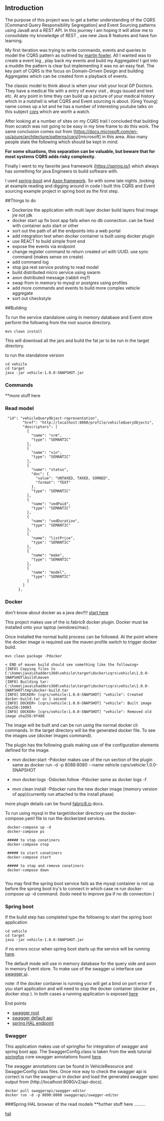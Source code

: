 Introduction
------------

The purpose of this project was to get a better understanding of the CQRS [Command Query Responsibility Segregation] and Event Sourcing patterns 
using Java8 and a REST API. In this journey I am hoping it will allow me to consolidate my knowledge of REST , use new Java 8 features and 
have fun learning.

My first iteration was trying to write commands, events and queries to model the CQRS pattern as outlined by
[martin fowler](https://www.martinfowler.com/bliki/CQRS.html). All I wanted was to create a event log , play back my events 
and build my Aggregates! I got into a muddle the pattern is clear but implementing it was no an easy feat.
The key part of CQRS is the focus on Domain-Driven Design and building Aggregates which can be created form a playback of events.

The classic model to think about is when your visit your local GP Doctors. They have a medical file with a entry of every visit ,
drugs issued and test etc. At any point in time they can build up a picture of your medical history which in a nutshell is 
what CQRS and Event sourcing is about. [Greg Young] name comes up a lot and he has a number of interesting youtube talks on 
this subject [cqrs](https://youtu.be/8JKjvY4etTY) which are worth a watch. 

After looking at a number of sites on my CQRS trail I concluded that building from scratch was not going to be easy in my time frame to do this work. The same conclusion comes out from (https://docs.microsoft.com/en-us/azure/architecture/patterns/cqrs)[microsoft] in this area.
Also many people state the following which should be kept in mind.

**For some situations, this separation can be valuable, but beware that for most systems CQRS adds risky complexity.**

Finally I went to my favorite java framework (https://spring.io/) which always has something for java Engineers to 
build software with.

I used [spring-boot](https://projects.spring.io/spring-boot/) and [Axon framework](http://www.axonframework.org/).
So with some late nights ,looking at example reading and digging around in code I built this CQRS and
Event sourcing example project in spring boot as the first step.

##Things to do
* Dockerize the application with multi layer docker build layers final image jre not jdk
* docker start up fix boot app fails when no db connection. can be fixed with container auto start or other
* sort out the path of all the endpoints into a web portal
* add integration test when docker container is built using docker plugin
* use REACT to build simple front end
* expose the events via endpoint
* change register command to return created url with UUID. use sync command (makes sense on create)
* add command log
* stop jpa rest service posting to read model
* build distributed micro service using swarm 
* axon distributed message (rabbit mq?)
* swap from in memory to mysql or postgres using profiles
* add more commands and events to build more complex vehicle aggregate
* sort out checkstyle

##Building 

To run the service standalone using In memory database and Event store perform the following from the root
source directory.
```
mvn clean install
```
This will download all the jars and build the fat jar to be run in the target directory.

to run the standalone version 
```
cd vehicle
cd target
java -jar vehicle-1.0.0-SNAPSHOT.jar
```

### Commands
**more stuff here
### Read model

```
 "id": "vehicleQueryObject-representation",
        "href": "http://localhost:8080/profile/vehicleQueryObjects",
        "descriptors": [
          {
            "name": "vrm",
            "type": "SEMANTIC"
          },
          {
            "name": "vin",
            "type": "SEMANTIC"
          },
          {
            "name": "status",
            "doc": {
              "value": "UNTAXED, TAXED, SORNED",
              "format": "TEXT"
            },
            "type": "SEMANTIC"
          },
          {
            "name": "vedPaid",
            "type": "SEMANTIC"
          },
          {
            "name": "vedDuration",
            "type": "SEMANTIC"
          },
          {
            "name": "listPrice",
            "type": "SEMANTIC"
          },
          {
            "name": "make",
            "type": "SEMANTIC"
          },
          {
            "name": "model",
            "type": "SEMANTIC"
          }
        ]
      },
```



### Docker
don't know about docker as a java dev!!!! [start here](https://www.docker.com/what-docker)

This project makes use of the io.fabric8 docker plugin. Docker must be installed onto your 
laptop (windows/mac).

Once installed the normal build process can be followed. At the point where the docker image is required
use the maven profile switch to trigger docker build. 
```
mvn clean package -Pdocker

< END of maven build should see something like the following>
[INFO] Copying files to C:\home\java\shadders360\vehicle\target\docker\cqrs\vehicle\1.0.0-SNAPSHOT\build\maven
[INFO] Building tar: C:\home\java\shadders360\vehicle\target\docker\cqrs\vehicle\1.0.0-SNAPSHOT\tmp\docker-build.tar
[INFO] DOCKER> [cqrs/vehicle:1.0.0-SNAPSHOT] "vehicle": Created docker-build.tar in 1 second
[INFO] DOCKER> [cqrs/vehicle:1.0.0-SNAPSHOT] "vehicle": Built image sha256:10083
[INFO] DOCKER> [cqrs/vehicle:1.0.0-SNAPSHOT] "vehicle": Removed old image sha256:9f488
```
The image will be built and can be run using the normal docker cli commands.
In the target directory will be the generated docker file. To see the images use (docker images command).

The plugin has the following goals making use of the configuration elements defined for the image.

* mvn docker:start -Pdocker
makes use of the run section of the plugin same as 
docker run -d -p 8088:8080 --name vehicle cqrs/vehicle:1.0.0-SNAPSHOT

* mvn docker:logs -Ddocker.follow -Pdocker
same as docker logs <container> -f

* mvn clean install -Pdocker
runs the new docker image (memory version of app)(currently run attached to the install phase)

more plugin details can be found [fabric8.io](https://dmp.fabric8.io/#introduction) docs.


To run using mysql in the target/docker directory use the docker-compose.yaml file to run the 
 dockerized services.
```
 docker-compose up -d
 docker-compose ps
 
 ##### to stop conatiners
 docker-compose stop
 
 ##### to start conatiners
 docker-compose start
 
 ##### to stop and remove conatiners
 docker-compose down 
 
```
You may find the spring boot service fails as the mysql container is not up before the 
sprong boot try's to connect in which case re run docker-compose up -d command. (todo need to improve jpa
if no db connection )

### Spring boot

If the build step has completed type the following to start the spring boot application

```
cd vehicle
cd target
java -jar vehicle-1.0.0-SNAPSHOT.jar
```

if no errors occur when spring boot starts up the service will be running [here](http://localhost:8080/api/vehicles).

The default mode will use in memory database for the query side and axon in memory Event store. 
To make use of the swagger ui interface use [swagger ui](http://localhost:8080/swagger-ui.html).

note: if the docker container is running you will get a bind on port error if you start application and will 
      need to stop the docker container (docker ps , docker stop <conatiner or name>).
      In both cases a running application is exposed [here](http://localhost:8080/api/vehicles)

End points

* [swagger root](http://localhost:8080/swagger-resources)
* [swagger default api](http://localhost:8080/v2/api-docs) 
* [spring HAL endpoint](http://localhost:8080/)


### Swagger
This application makes use of springfox for integration of swagger and spring boot app. 
The SwaggerConfig.class is taken from the web tutorial
[springfox](http://springfox.github.io/springfox/docs/current/#configuring-the-objectmapper)
core swagger annotations found [here](https://github.com/swagger-api/swagger-core/wiki/Annotations-1.5.X).

The swagger annotations can be found in VehicleResource and SwaggerConfig class files.
Once nice way to check the swagger api is correct is run the swager-ui in docker 
and load the generated swagger spec output from (http://localhost:8080/v2/api-docs).

```
docker pull swaggerapi/swagger-editor
docker run -d -p 8090:8080 swaggerapi/swagger-editor
```

###Spring HAL browser of the read models
**further stuff here .........

[hal](http://localhost:8080/)

